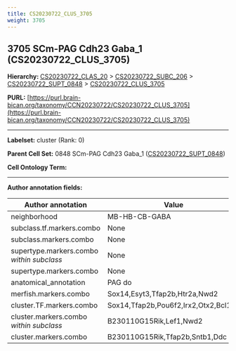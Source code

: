 ```yaml
---
title: CS20230722_CLUS_3705
weight: 3705
---
```

## 3705 SCm-PAG Cdh23 Gaba_1 (CS20230722_CLUS_3705)
<b>Hierarchy: </b>
[CS20230722_CLAS_20](../CS20230722_CLAS_20) >
[CS20230722_SUBC_206](../CS20230722_SUBC_206) >
[CS20230722_SUPT_0848](../CS20230722_SUPT_0848) >
[CS20230722_CLUS_3705](../CS20230722_CLUS_3705)

**PURL:** [https://purl.brain-bican.org/taxonomy/CCN20230722/CS20230722_CLUS_3705](https://purl.brain-bican.org/taxonomy/CCN20230722/CS20230722_CLUS_3705)

---


**Labelset:** cluster (Rank: 0)

**Parent Cell Set:** 0848 SCm-PAG Cdh23 Gaba_1 ([CS20230722_SUPT_0848](../CS20230722_SUPT_0848))



**Cell Ontology Term:** 

[MARKER GENES.]: #


---

[TRANSFERRED ANNOTATIONS.]: #


[AUTHOR ANNOTATION FIELDS.]: #


**Author annotation fields:**

| Author annotation | Value |
|-------------------|-------|
|neighborhood|MB-HB-CB-GABA|
|subclass.tf.markers.combo|None|
|subclass.markers.combo|None|
|supertype.markers.combo _within subclass_|None|
|supertype.markers.combo|None|
|anatomical_annotation|PAG do|
|merfish.markers.combo|Sox14,Esyt3,Tfap2b,Htr2a,Nwd2|
|cluster.TF.markers.combo|Sox14,Tfap2b,Pou6f2,Irx2,Otx2,Bcl11b|
|cluster.markers.combo _within subclass_|B230110G15Rik,Lef1,Nwd2|
|cluster.markers.combo|B230110G15Rik,Tfap2b,Sntb1,Ddc|
